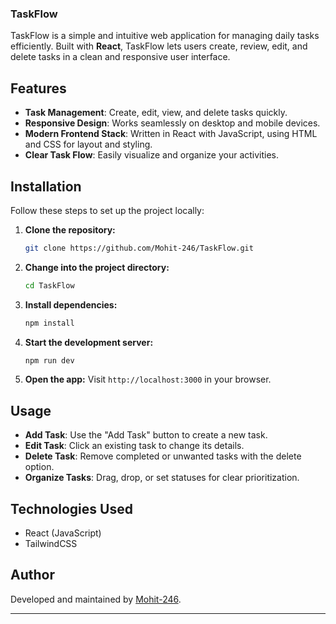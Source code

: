 ### TaskFlow

TaskFlow is a simple and intuitive web application for managing daily tasks efficiently. Built with **React**, TaskFlow lets users create, review, edit, and delete tasks in a clean and responsive user interface.

## Features

- **Task Management**: Create, edit, view, and delete tasks quickly.
- **Responsive Design**: Works seamlessly on desktop and mobile devices.
- **Modern Frontend Stack**: Written in React with JavaScript, using HTML and CSS for layout and styling.
- **Clear Task Flow**: Easily visualize and organize your activities.

## Installation

Follow these steps to set up the project locally:

1. **Clone the repository:**
   ```bash
   git clone https://github.com/Mohit-246/TaskFlow.git
   ```
2. **Change into the project directory:**
   ```bash
   cd TaskFlow
   ```
3. **Install dependencies:**
   ```bash
   npm install
   ```
4. **Start the development server:**
   ```bash
   npm run dev
   ```
5. **Open the app:**
   Visit `http://localhost:3000` in your browser.

## Usage

- **Add Task**: Use the "Add Task" button to create a new task.
- **Edit Task**: Click an existing task to change its details.
- **Delete Task**: Remove completed or unwanted tasks with the delete option.
- **Organize Tasks**: Drag, drop, or set statuses for clear prioritization.

## Technologies Used

- React (JavaScript)
- TailwindCSS

## Author

Developed and maintained by [Mohit-246](https://github.com/Mohit-246).

***
